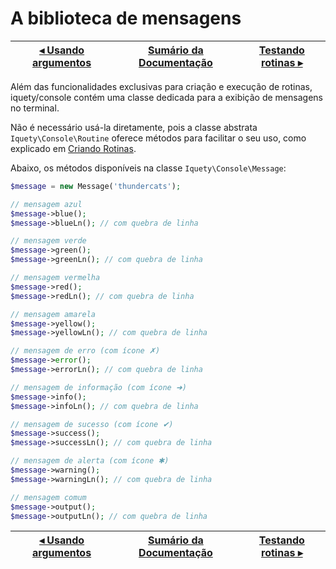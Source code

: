 # A biblioteca de mensagens

[◂ Usando argumentos](06-usando-os-argumentos.md) | [Sumário da Documentação](indice.md) | [Testando rotinas ▸](08-testando-rotinas.md)
-- | -- | --

Além das funcionalidades exclusivas para criação e execução de rotinas, iquety/console
contém uma classe dedicada para a exibição de mensagens no terminal.

Não é necessário usá-la diretamente, pois a classe abstrata `Iquety\Console\Routine`
oferece métodos para facilitar o seu uso, como explicado em [Criando Rotinas](04-criando-rotinas.md).

Abaixo, os métodos disponíveis na classe `Iquety\Console\Message`:

```php
$message = new Message('thundercats');

// mensagem azul
$message->blue();
$message->blueLn(); // com quebra de linha

// mensagem verde
$message->green();
$message->greenLn(); // com quebra de linha

// mensagem vermelha
$message->red();
$message->redLn(); // com quebra de linha

// mensagem amarela
$message->yellow();
$message->yellowLn(); // com quebra de linha

// mensagem de erro (com ícone ✗)
$message->error();
$message->errorLn(); // com quebra de linha

// mensagem de informação (com ícone ➜)
$message->info();
$message->infoLn(); // com quebra de linha

// mensagem de sucesso (com ícone ✔)
$message->success();
$message->successLn(); // com quebra de linha

// mensagem de alerta (com ícone ✱)
$message->warning();
$message->warningLn(); // com quebra de linha

// mensagem comum
$message->output();
$message->outputLn(); // com quebra de linha
```

[◂ Usando argumentos](06-usando-os-argumentos.md) | [Sumário da Documentação](indice.md) | [Testando rotinas ▸](08-testando-rotinas.md)
-- | -- | --
